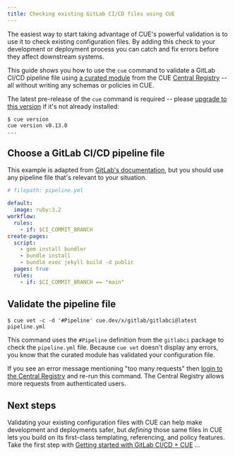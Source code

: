 ```yaml
---
title: Checking existing GitLab CI/CD files using CUE
---
```


The easiest way to start taking advantage of CUE's powerful validation is to
use it to check existing configuration files.
By adding this check to your development or deployment process
you can catch and fix errors before they affect downstream
systems.

This guide shows you how to use the `cue` command to validate a GitLab CI/CD
pipeline file using
[a curated module](/getting-started/gitlab-ci-cd-pipelines/) from the
CUE [Central Registry](https://registry.cue.works) -- all without writing any
schemas or policies in CUE.

<!--more-->

The latest pre-release of the `cue` command is required -- please
[upgrade to this version](/docs/installing-cue/) if it's not already installed:
```text { title="TERMINAL" type="terminal" codeToCopy="Y3VlIHZlcnNpb24=" }
$ cue version
cue version v0.13.0
...
```

## Choose a GitLab CI/CD pipeline file

This example is adapted from
[GitLab's documentation](https://docs.gitlab.com/user/project/pages/getting_started/pages_from_scratch/#deploy-specific-branches-to-a-pages-site),
but you should use any pipeline file that's relevant to your situation.

```yml { title="pipeline.yml" codeToCopy="ZGVmYXVsdDoKICBpbWFnZTogcnVieTozLjIKd29ya2Zsb3c6CiAgcnVsZXM6CiAgICAtIGlmOiAkQ0lfQ09NTUlUX0JSQU5DSApjcmVhdGUtcGFnZXM6CiAgc2NyaXB0OgogICAgLSBnZW0gaW5zdGFsbCBidW5kbGVyCiAgICAtIGJ1bmRsZSBpbnN0YWxsCiAgICAtIGJ1bmRsZSBleGVjIGpla3lsbCBidWlsZCAtZCBwdWJsaWMKICBwYWdlczogdHJ1ZQogIHJ1bGVzOgogICAgLSBpZjogJENJX0NPTU1JVF9CUkFOQ0ggPT0gIm1haW4iCg==" }
# filepath: pipeline.yml

default:
  image: ruby:3.2
workflow:
  rules:
    - if: $CI_COMMIT_BRANCH
create-pages:
  script:
    - gem install bundler
    - bundle install
    - bundle exec jekyll build -d public
  pages: true
  rules:
    - if: $CI_COMMIT_BRANCH == "main"
```

## Validate the pipeline file

```text { title="TERMINAL" type="terminal" codeToCopy="Y3VlIHZldCAtYyAtZCAnI1BpcGVsaW5lJyBjdWUuZGV2L3gvZ2l0bGFiL2dpdGxhYmNpQGxhdGVzdCBwaXBlbGluZS55bWw=" }
$ cue vet -c -d '#Pipeline' cue.dev/x/gitlab/gitlabci@latest pipeline.yml
```

This command uses the `#Pipeline` definition from the `gitlabci` package to
check the `pipeline.yml` file. Because `cue vet` doesn't display any errors,
you know that the curated module has validated your configuration file.

If you see an error message mentioning "too many requests" then
[login to the Central Registry](https://cue.dev/docs/login-central-registry/)
and re-run this command.
The Central Registry allows more requests from authenticated users.

## Next steps

Validating your existing configuration files with CUE can help make development
and deployments safer, but *defining* those same files in CUE lets you build on
its first-class templating, referencing, and policy features. Take the first
step with
[Getting started with GitLab CI/CD + CUE]({{<relref"getting-started-with-gitlab-cicd-cue">}})
...
